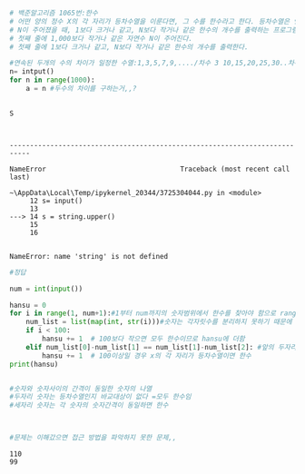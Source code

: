 ```python
# 백준알고리즘 1065번:한수
# 어떤 양의 정수 X의 각 자리가 등차수열을 이룬다면, 그 수를 한수라고 한다. 등차수열은 연속된 두 개의 수의 차이가 일정한 수열을 말한다. 
# N이 주어졌을 때, 1보다 크거나 같고, N보다 작거나 같은 한수의 개수를 출력하는 프로그램을 작성하시오. 
# 첫째 줄에 1,000보다 작거나 같은 자연수 N이 주어진다.
# 첫째 줄에 1보다 크거나 같고, N보다 작거나 같은 한수의 개수를 출력한다.

#연속된 두개의 수의 차이가 일정한 수열:1,3,5,7,9,..../차수 3 10,15,20,25,30..차수 5
n= intput()
for n in range(1000):
    a = n #두수의 차이를 구하는거,,?
    


```

    S
    


    ---------------------------------------------------------------------------

    NameError                                 Traceback (most recent call last)

    ~\AppData\Local\Temp/ipykernel_20344/3725304044.py in <module>
         12 s= input()
         13 
    ---> 14 s = string.upper()
         15 
         16 
    

    NameError: name 'string' is not defined



```python
#정답

num = int(input())

hansu = 0
for i in range(1, num+1):#1부터 num까지의 숫자범위에서 한수를 찾아야 함으로 range함수 이용
    num_list = list(map(int, str(i)))#숫자는 각자릿수를 분리하지 못하기 때문에 문자열로 변형 시킴
    if i < 100:
        hansu += 1  # 100보다 작으면 모두 한수이므로 hansu에 더함
    elif num_list[0]-num_list[1] == num_list[1]-num_list[2]: #앞의 두자리의 차이와 뒤의두자리의 차이가 같으면 한수이다
        hansu += 1  # 100이상일 경우 x의 각 자리가 등차수열이면 한수
print(hansu)


#숫자와 숫자사이의 간격이 동일한 숫자의 나열 
#두자리 숫자는 등차수열인지 바교대상이 없다 =모두 한수임
#세자리 숫자는 각 숫자의 숫자간격이 동일하면 한수



#문제는 이해갔으면 접근 방법을 파악하지 못한 문제,,
```

    110
    99
    
